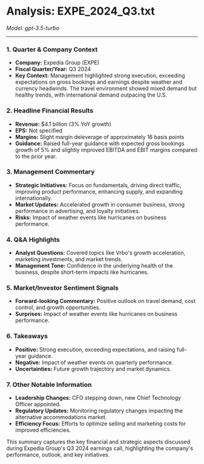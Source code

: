# Analysis: EXPE_2024_Q3.txt

*Model: gpt-3.5-turbo*

---

### 1. Quarter & Company Context
- **Company:** Expedia Group (EXPE)
- **Fiscal Quarter/Year:** Q3 2024
- **Key Context:** Management highlighted strong execution, exceeding expectations on gross bookings and earnings despite weather and currency headwinds. The travel environment showed mixed demand but healthy trends, with international demand outpacing the U.S.

### 2. Headline Financial Results
- **Revenue:** $4.1 billion (3% YoY growth)
- **EPS:** Not specified
- **Margins:** Slight margin deleverage of approximately 16 basis points
- **Guidance:** Raised full-year guidance with expected gross bookings growth of 5% and slightly improved EBITDA and EBIT margins compared to the prior year.

### 3. Management Commentary
- **Strategic Initiatives:** Focus on fundamentals, driving direct traffic, improving product performance, enhancing supply, and expanding internationally.
- **Market Updates:** Accelerated growth in consumer business, strong performance in advertising, and loyalty initiatives.
- **Risks:** Impact of weather events like hurricanes on business performance.

### 4. Q&A Highlights
- **Analyst Questions:** Covered topics like Vrbo's growth acceleration, marketing investments, and market trends.
- **Management Tone:** Confidence in the underlying health of the business, despite short-term impacts like hurricanes.

### 5. Market/Investor Sentiment Signals
- **Forward-looking Commentary:** Positive outlook on travel demand, cost control, and growth opportunities.
- **Surprises:** Impact of weather events like hurricanes on business performance.

### 6. Takeaways
- **Positive:** Strong execution, exceeding expectations, and raising full-year guidance.
- **Negative:** Impact of weather events on quarterly performance.
- **Uncertainties:** Future growth trajectory and market dynamics.

### 7. Other Notable Information
- **Leadership Changes:** CFO stepping down, new Chief Technology Officer appointed.
- **Regulatory Updates:** Monitoring regulatory changes impacting the alternative accommodations market.
- **Efficiency Focus:** Efforts to optimize selling and marketing costs for improved efficiencies.

This summary captures the key financial and strategic aspects discussed during Expedia Group's Q3 2024 earnings call, highlighting the company's performance, outlook, and key initiatives.